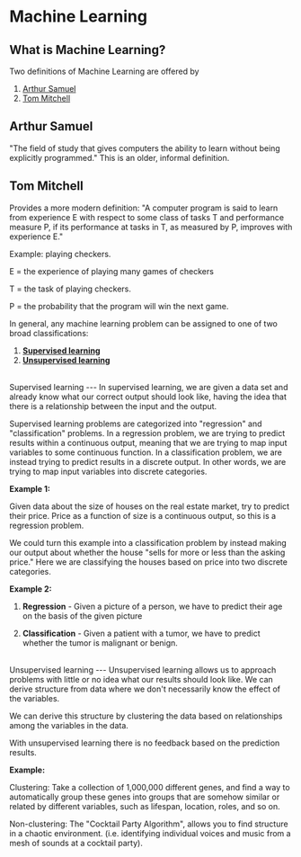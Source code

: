 # Machine Learning

What is Machine Learning?
---
Two definitions of Machine Learning are offered by
1. [Arthur Samuel](#arthur-samuel)
2. [Tom Mitchell](#tom-mitchell)

Arthur Samuel
---
"The field of study that gives computers the ability to learn without being explicitly programmed." This is an older, informal definition.

Tom Mitchell
---
Provides a more modern definition: "A computer program is said to learn from experience E with respect to some class of tasks T and performance measure P, if its performance at tasks in T, as measured by P, improves with experience E."

Example: playing checkers.

E = the experience of playing many games of checkers

T = the task of playing checkers.

P = the probability that the program will win the next game.

In general, any machine learning problem can be assigned to one of two broad classifications:
1. **[Supervised learning](#supervised-learning)**
2. **[Unsupervised learning](#unsupervised-learning)**

<br>
Supervised learning
---
In supervised learning, we are given a data set and already know what our correct output should look like, having the idea that there is a relationship between the input and the output.

Supervised learning problems are categorized into "regression" and "classification" problems. In a regression problem, we are trying to predict results within a continuous output, meaning that we are trying to map input variables to some continuous function. In a classification problem, we are instead trying to predict results in a discrete output. In other words, we are trying to map input variables into discrete categories.

**Example 1:**

Given data about the size of houses on the real estate market, try to predict their price. Price as a function of size is a continuous output, so this is a regression problem.

We could turn this example into a classification problem by instead making our output about whether the house "sells for more or less than the asking price." Here we are classifying the houses based on price into two discrete categories.

**Example 2:**

1. **Regression** - Given a picture of a person, we have to predict their age on the basis of the given picture

2. **Classification** - Given a patient with a tumor, we have to predict whether the tumor is malignant or benign.

<br>
Unsupervised learning
---
Unsupervised learning allows us to approach problems with little or no idea what our results should look like. We can derive structure from data where we don't necessarily know the effect of the variables.

We can derive this structure by clustering the data based on relationships among the variables in the data.

With unsupervised learning there is no feedback based on the prediction results.

**Example:**

Clustering: Take a collection of 1,000,000 different genes, and find a way to automatically group these genes into groups that are somehow similar or related by different variables, such as lifespan, location, roles, and so on.

Non-clustering: The "Cocktail Party Algorithm", allows you to find structure in a chaotic environment. (i.e. identifying individual voices and music from a mesh of sounds at a cocktail party).